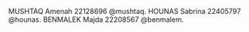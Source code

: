 MUSHTAQ Amenah 22128696 @mushtaq. 
HOUNAS Sabrina 22405797 @hounas. 
BENMALEK Majda 22208567 @benmalem. 